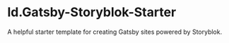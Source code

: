 # ld.Gatsby-Storyblok-Starter
A helpful starter template for creating Gatsby sites powered by Storyblok.
